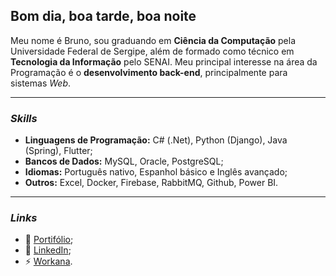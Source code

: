## Bom dia, boa tarde, boa noite

Meu nome é Bruno, sou graduando em **Ciência da Computação** pela Universidade Federal de Sergipe, além de formado como técnico em **Tecnologia da Informação** pelo SENAI. Meu principal interesse na área da Programação é o **desenvolvimento back-end**, principalmente para sistemas *Web*.

---

### *Skills*

- **Linguagens de Programação:** C# (.Net), Python (Django), Java (Spring), Flutter;
- **Bancos de Dados:** MySQL, Oracle, PostgreSQL;
- **Idiomas:** Português nativo, Espanhol básico e Inglês avançado;
- **Outros:** Excel, Docker, Firebase, RabbitMQ, Github, Power BI.

---

### *Links*

- 🤔 [Portifólio](https://henrique42.github.io/portfolio);
- 💬 [LinkedIn](https://www.linkedin.com/in/bruno-silva-7a6933165/);
- ⚡ [Workana](https://www.workana.com/freelancer/856a52a93279d779c76c92d05c9acae5).

<!--
**Henrique42/Henrique42** is a ✨ _special_ ✨ repository because its `README.md` (this file) appears on your GitHub profile.

Here are some ideas to get you started:

- 🔭 I’m currently working on ...
- 🌱 I’m currently learning ...
- 👯 I’m looking to collaborate on ...
- 🤔 I’m looking for help with ...
- 💬 Ask me about ...
- 📫 How to reach me: ...
- 😄 Pronouns: ...
- ⚡ Fun fact: ...
-->
